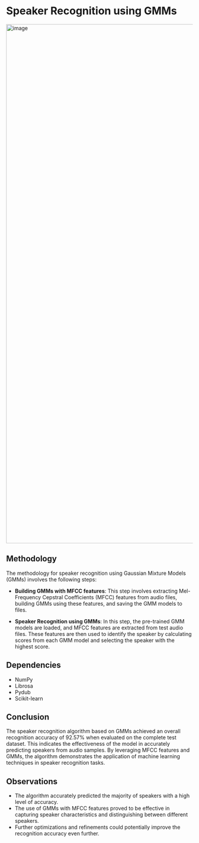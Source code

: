 # Speaker Recognition using GMMs
<img src="https://github.com/vinitshetty16/Speaker-recognition-using-GMMs/assets/63487624/2e9b6bc9-6090-4dc3-9c74-fb9ced37ea48" alt="image" width="1400px">

## Methodology

The methodology for speaker recognition using Gaussian Mixture Models (GMMs) involves the following steps:

- **Building GMMs with MFCC features**: This step involves extracting Mel-Frequency Cepstral Coefficients (MFCC) features from audio files, building GMMs using these features, and saving the GMM models to files.

- **Speaker Recognition using GMMs**: In this step, the pre-trained GMM models are loaded, and MFCC features are extracted from test audio files. These features are then used to identify the speaker by calculating scores from each GMM model and selecting the speaker with the highest score.

## Dependencies

- NumPy
- Librosa
- Pydub
- Scikit-learn

## Conclusion

The speaker recognition algorithm based on GMMs achieved an overall recognition accuracy of 92.57% when evaluated on the complete test dataset. This indicates the effectiveness of the model in accurately predicting speakers from audio samples. By leveraging MFCC features and GMMs, the algorithm demonstrates the application of machine learning techniques in speaker recognition tasks. 

## Observations

- The algorithm accurately predicted the majority of speakers with a high level of accuracy.
- The use of GMMs with MFCC features proved to be effective in capturing speaker characteristics and distinguishing between different speakers.
- Further optimizations and refinements could potentially improve the recognition accuracy even further.
